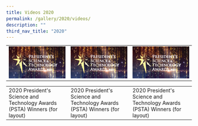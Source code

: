 ```yaml
---
title: Videos 2020
permalink: /gallery/2020/videos/
description: ""
third_nav_title: "2020"
---
```

<table> 
	<tr>
		<td><a href="https://youtu.be/-0859hfYcvA"> <img src = "/images/Video%20Thumbnails/thumbnail-v1.png"></a></td>
		<td><a href="https://youtu.be/-0859hfYcvA"> <img src = "/images/Video%20Thumbnails/thumbnail-v1.png"></a></td>
		<td><a href="https://youtu.be/-0859hfYcvA"> <img src = "/images/Video%20Thumbnails/thumbnail-v1.png"></a></td>
</tr>
</table>

<table> 
	 <tr>
		 <td>2020 President's Science and Technology Awards (PSTA) Winners (for layout)
</td>
		 		 <td>2020 President's Science and Technology Awards (PSTA) Winners (for layout)
</td>
		 		 <td>2020 President's Science and Technology Awards (PSTA) Winners (for layout)
</td>
 </table> 

	 